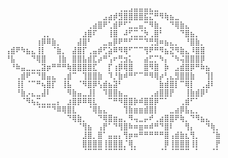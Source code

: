 ⠀⠀⠀⠀⠀⠀⠀⠀⠀⠀⠀⠀⠀⠀⠀⠀⠀⠀⠀⠀⠀⠀⢀⣀⣠⣤⣤⣤⣄⣀⠀⠀⠀⠀⠀⠀⠀⠀⠀⠀⠀⠀
⠀⠀⠀⠀⠀⠀⠀⠀⠀⠀⠀⠀⠀⠀⠀⠀⠀⠀⠀⣠⣴⡾⣻⣿⣿⣿⣿⣯⣍⠛⠻⢷⣦⣀⠀⠀⠀⠀⠀⠀⠀⠀
⠀⠀⠀⠀⠀⠀⠀⠀⠀⠀⠀⠀⠀⠀⠀⠀⢀⣴⣿⠟⢁⣾⠟⠋⣁⣀⣤⡉⠻⣷⡀⠀⠙⢿⣷⣄⠀⠀⠀⠀⠀⠀
⠀⠀⠀⠀⠀⠀⠀⢀⡀⠀⠀⠀⠀⠀⠀⣰⣿⠏⠀⠀⢸⣿⠀⠼⢋⣉⣈⡳⢀⣿⠃⠀⠀⠀⠙⣿⣦⡀⠀⠀⠀⠀
⠀⠀⠀⠀⠀⠀⢰⡿⠿⣷⡀⠀⠀⠀⣼⣿⠃⠀⠀⣀⣤⡿⠟⠛⠋⠉⠉⠙⢛⣻⠶⣦⣄⡀⠀⠘⣿⣷⡀⠀⠀⠀
⢠⣾⠟⠳⣦⣄⢸⡇⠀⠈⣷⡀⠀⣼⣿⡏⢀⣤⡾⢋⣵⠿⠻⢿⠋⠉⠉⢻⠟⠛⠻⣦⣝⠻⣷⣄⠸⣿⣿⠀⠀⠀
⠘⣧⠀⠀⠀⠙⢿⣿⠀⠀⢸⣷⠀⣿⣿⣧⣾⣏⡴⠛⢡⠖⢛⣲⣅⠀⠀⣴⣋⡉⠳⡄⠈⠳⢬⣿⣿⣿⡿⠀⠀⠀
⠀⠘⠷⣤⣀⣀⣀⣽⡶⠛⠛⠛⢷⣿⣿⣿⣿⣏⠀⠀⡏⢰⡿⢿⣿⠀⠀⣿⠻⣿⠀⡷⠀⣠⣾⣿⡿⠛⠷⣦⠀⠀
⠀⠀⢀⣾⠟⠉⠙⣿⣤⣄⠀⢀⣾⠉⠀⢹⣿⣿⣷⠀⠹⡘⣷⠾⠛⠋⠉⠛⠻⢿⡴⢃⣄⣻⣿⣿⣷⠀⠀⢹⡇⠀
⠀⠀⢸⡇⠈⠉⠛⢦⣿⡏⠀⢸⣧⠀⠈⠻⣿⡿⢣⣾⣦⣽⠃⠀⠀⠀⠀⠀⠀⠀⣷⣾⣿⡇⠉⢿⡇⠀⢀⣼⠇⠀
⠀⠀⠘⣷⡠⣄⣀⣼⠇⠀⠀⠀⠻⣷⣤⣀⣸⡇⠀⠹⣿⣿⣦⣀⠀⠀⠀⠀⢀⣴⣿⣿⡟⠀⠀⢸⣷⣾⡿⠃⠀⠀
⠀⠀⠀⠈⠻⢦⣍⣀⣀⣀⡄⠀⣰⣿⡿⠿⢿⣇⠀⠀⠉⠛⠻⣿⣿⡷⠾⣿⣿⡿⠉⠁⠀⠀⢀⣾⠋⠁⠀⠀⠀⠀
⠀⠀⠀⠀⠀⠀⠈⠉⠉⠙⠿⢿⣿⣇⠀⠀⠈⢿⣧⣄⠀⠀⠀⢹⣷⣶⣶⣾⣿⡇⠀⠀⣀⣴⡿⣧⣄⡀⠀⠀⠀⠀
⠀⠀⠀⠀⠀⠀⠀⠀⠀⠀⠀⠀⠙⢿⣷⡀⠀⠀⠙⢿⣿⣶⣤⡀⠻⢤⣀⡤⠞⢀⣴⣿⣿⠟⢷⡀⠙⠻⣦⣄⠀⠀
⠀⠀⠀⠀⠀⠀⠀⠀⠀⠀⠀⠀⠀⠀⠈⢻⣦⠀⢠⡟⠁⠙⢻⣿⠷⠶⣶⠶⠾⠛⠙⣿⠇⠀⠀⢻⡄⠀⠀⠙⢷⡀
⠀⠀⠀⠀⠀⠀⠀⠀⠀⠀⠀⠀⠀⠀⠀⣸⣿⡀⣿⠁⣤⣤⡄⢻⡶⠶⠛⠛⠛⠛⠛⣿⢠⣾⣷⣆⢻⡀⠀⠀⠈⣷
⠀⠀⠀⠀⠀⠀⠀⠀⠀⠀⠀⠀⠀⠀⠀⣿⣿⣿⣿⢸⣿⣿⣿⡈⢿⡀⠀⠀⠀⠀⠀⡿⢸⣿⣿⣿⢸⡇⠀⠀⠀⡟
⠀⠀⠀⠀⠀⠀⠀⠀⠀⠀⠀⠀⠀⠀⠀⠈⠉⠉⠉⠈⠉⠉⠉⠁⠈⠁⠀⠀⠀⠀⠈⠁⠈⠉⠉⠉⠀⠁⠀⠀⠈⠁
